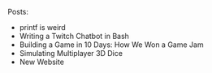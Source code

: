 Posts:
  - printf is weird
  - Writing a Twitch Chatbot in Bash
  - Building a Game in 10 Days: How We Won a Game Jam
  - Simulating Multiplayer 3D Dice
  - New Website
